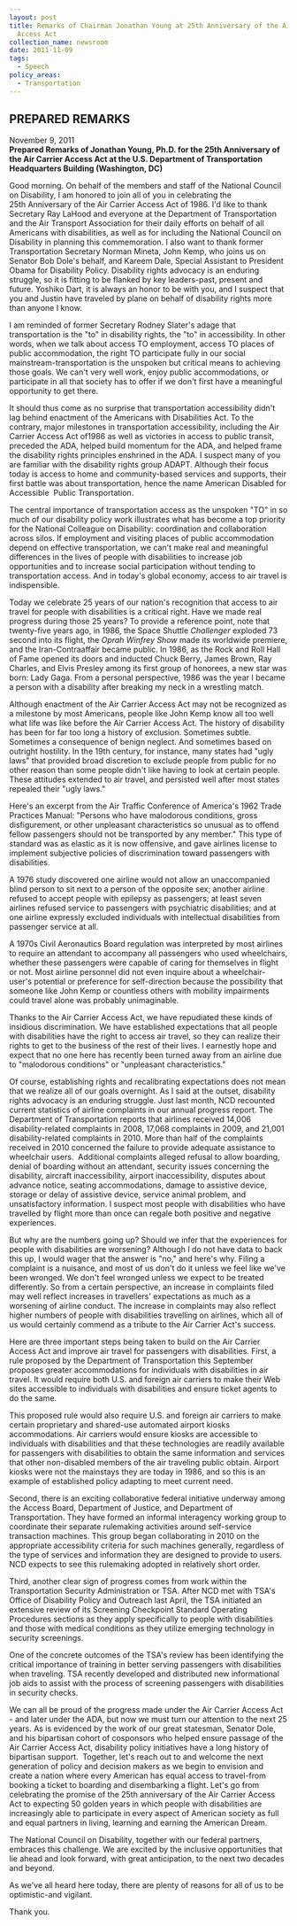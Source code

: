 ```yaml
---
layout: post
title: Remarks of Chairman Jonathan Young at 25th Anniversary of the Air Carrier
  Access Act
collection_name: newsroom
date: 2011-11-09
tags:
  - Speech
policy_areas:
  - Transportation
---
```


## **PREPARED REMARKS**

November 9, 2011\
**Prepared Remarks of Jonathan Young, Ph.D. for the 25th Anniversary of the Air Carrier Access Act at the U.S. Department of Transportation Headquarters Building (Washington, DC)**

Good morning. On behalf of the members and staff of the National Council on Disability, I am honored to join all of you in celebrating the 25th Anniversary of the Air Carrier Access Act of 1986. I'd like to thank Secretary Ray LaHood and everyone at the Department of Transportation and the Air Transport Association for their daily efforts on behalf of all Americans with disabilities, as well as for including the National Council on Disability in planning this commemoration. I also want to thank former Transportation Secretary Norman Mineta, John Kemp, who joins us on Senator Bob Dole's behalf, and Kareem Dale, Special Assistant to President Obama for Disability Policy. Disability rights advocacy is an enduring struggle, so it is fitting to be flanked by key leaders-past, present and future. Yoshiko Dart, it is always an honor to be with you, and I suspect that you and Justin have traveled by plane on behalf of disability rights more than anyone I know.

I am reminded of former Secretary Rodney Slater's adage that transportation is the "to" in disability rights, the "to" in accessibility. In other words, when we talk about access TO employment, access TO places of public accommodation, the right TO participate fully in our social mainstream-transportation is the unspoken but critical means to achieving those goals. We can't very well work, enjoy public accommodations, or participate in all that society has to offer if we don't first have a meaningful opportunity to get there.

It should thus come as no surprise that transportation accessibility didn't lag behind enactment of the Americans with Disabilities Act. To the contrary, major milestones in transportation accessibility, including the Air Carrier Access Act of1986 as well as victories in access to public transit, preceded the ADA, helped build momentum for the ADA, and helped frame the disability rights principles enshrined in the ADA. I suspect many of you are familiar with the disability rights group ADAPT. Although their focus today is access to home and community-based services and supports, their first battle was about transportation, hence the name American Disabled for Accessible  Public Transportation.

The central importance of transportation access as the unspoken "TO" in so much of our disability policy work illustrates what has become a top priority for the National Colleague on Disability: coordination and collaboration across silos. If employment and visiting places of public accommodation depend on effective transportation, we can't make real and meaningful differences in the lives of people with disabilities to increase job opportunities and to increase social participation without tending to transportation access. And in today's global economy, access to air travel is indispensible.

Today we celebrate 25 years of our nation's recognition that access to air travel for people with disabilities is a critical right. Have we made real progress during those 25 years? To provide a reference point, note that twenty-five years ago, in 1986, the Space Shuttle *Challenger* exploded 73 second into its flight, the *Oprah Winfrey Show* made its worldwide premiere, and the Iran-Contraaffair became public. In 1986, as the Rock and Roll Hall of Fame opened its doors and inducted Chuck Berry, James Brown, Ray Charles, and Elvis Presley among its first group of honorees, a new star was born: Lady Gaga. From a personal perspective, 1986 was the year I became a person with a disability after breaking my neck in a wrestling match.

Although enactment of the Air Carrier Access Act may not be recognized as a milestone by most Americans, people like John Kemp know all too well what life was like before the Air Carrier Access Act. The history of disability has been for far too long a history of exclusion. Sometimes subtle. Sometimes a consequence of benign neglect. And sometimes based on outright hostility. In the 19th century, for instance, many states had "ugly laws" that provided broad discretion to exclude people from public for no other reason than some people didn't like having to look at certain people. These attitudes extended to air travel, and persisted well after most states repealed their "ugly laws."

Here's an excerpt from the Air Traffic Conference of America's 1962 Trade Practices Manual: "Persons who have malodorous conditions, gross disfigurement, or other unpleasant characteristics so unusual as to offend fellow passengers should not be transported by any member." This type of standard was as elastic as it is now offensive, and gave airlines license to implement subjective policies of discrimination toward passengers with disabilities.

A 1976 study discovered one airline would not allow an unaccompanied blind person to sit next to a person of the opposite sex; another airline refused to accept people with epilepsy as passengers; at least seven airlines refused service to passengers with psychiatric disabilities; and at one airline expressly excluded individuals with intellectual disabilities from passenger service at all.

A 1970s Civil Aeronautics Board regulation was interpreted by most airlines to require an attendant to accompany all passengers who used wheelchairs, whether these passengers were capable of caring for themselves in flight or not. Most airline personnel did not even inquire about a wheelchair-user's potential or preference for self-direction because the possibility that someone like John Kemp or countless others with mobility impairments could travel alone was probably unimaginable.

Thanks to the Air Carrier Access Act, we have repudiated these kinds of insidious discrimination. We have established expectations that all people with disabilities have the right to access air travel, so they can realize their rights to get to the business of the rest of their lives. I earnestly hope and expect that no one here has recently been turned away from an airline due to "malodorous conditions" or "unpleasant characteristics."

Of course, establishing rights and recalibrating expectations does not mean that we realize all of our goals overnight. As I said at the outset, disability rights advocacy is an enduring struggle. Just last month, NCD recounted current statistics of airline complaints in our annual progress report. The Department of Transportation reports that airlines received 14,006 disability-related complaints in 2008, 17,068 complaints in 2009, and 21,001 disability-related complaints in 2010. More than half of the complaints received in 2010 concerned the failure to provide adequate assistance to wheelchair users.  Additional complaints alleged refusal to allow boarding, denial of boarding without an attendant, security issues concerning the disability, aircraft inaccessibility, airport inaccessibility, disputes about advance notice, seating accommodations, damage to assistive device, storage or delay of assistive device, service animal problem, and unsatisfactory information. I suspect most people with disabilities who have travelled by flight more than once can regale both positive and negative experiences.

But why are the numbers going up? Should we infer that the experiences for people with disabilities are worsening? Although I do not have data to back this up, I would wager that the answer is "no," and here's why. Filing a complaint is a nuisance, and most of us don't do it unless we feel like we've been wronged. We don't feel wronged unless we expect to be treated differently. So from a certain perspective, an increase in complaints filed may well reflect increases in travellers' expectations as much as a worsening of airline conduct. The increase in complaints may also reflect higher numbers of people with disabilities travelling on airlines, which all of us would certainly commend as a tribute to the Air Carrier Act's success.

Here are three important steps being taken to build on the Air Carrier Access Act and improve air travel for passengers with disabilities. First, a rule proposed by the Department of Transportation this September proposes greater accommodations for individuals with disabilities in air travel. It would require both U.S. and foreign air carriers to make their Web sites accessible to individuals with disabilities and ensure ticket agents to do the same.

This proposed rule would also require U.S. and foreign air carriers to make certain proprietary and shared-use automated airport kiosks accommodations. Air carriers would ensure kiosks are accessible to individuals with disabilities and that these technologies are readily available for passengers with disabilities to obtain the same information and services that other non-disabled members of the air traveling public obtain. Airport kiosks were not the mainstays they are today in 1986, and so this is an example of established policy adapting to meet current need.

Second, there is an exciting collaborative federal initiative underway among the Access Board, Department of Justice, and Department of Transportation. They have formed an informal interagency working group to coordinate their separate rulemaking activities around self-service transaction machines. This group began collaborating in 2010 on the appropriate accessibility criteria for such machines generally, regardless of the type of services and information they are designed to provide to users. NCD expects to see this rulemaking adopted in relatively short order.

Third, another clear sign of progress comes from work within the Transportation Security Administration or TSA. After NCD met with TSA's Office of Disability Policy and Outreach last April, the TSA initiated an extensive review of its Screening Checkpoint Standard Operating Procedures sections as they apply specifically to people with disabilities and those with medical conditions as they utilize emerging technology in security screenings.

One of the concrete outcomes of the TSA's review has been identifying the critical importance of training in better serving passengers with disabilities when traveling. TSA recently developed and distributed new informational job aids to assist with the process of screening passengers with disabilities in security checks.

We can all be proud of the progress made under the Air Carrier Access Act - and later under the ADA, but now we must turn our attention to the next 25 years. As is evidenced by the work of our great statesman, Senator Dole, and his bipartisan cohort of cosponsors who helped ensure passage of the Air Carrier Access Act, disability policy initiatives have a long history of bipartisan support.  Together, let's reach out to and welcome the next generation of policy and decision makers as we begin to envision and create a nation where every American has equal access to travel-from booking a ticket to boarding and disembarking a flight. Let's go from celebrating the promise of the 25th anniversary of the Air Carrier Access Act to expecting 50 golden years in which people with disabilities are increasingly able to participate in every aspect of American society as full and equal partners in living, learning and earning the American Dream.

The National Council on Disability, together with our federal partners, embraces this challenge. We are excited by the inclusive opportunities that lie ahead and look forward, with great anticipation, to the next two decades and beyond.

As we've all heard here today, there are plenty of reasons for all of us to be optimistic-and vigilant.

Thank you.

